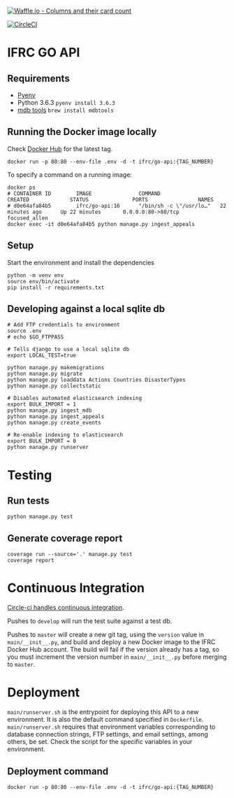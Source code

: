 [![Waffle.io - Columns and their card count](https://badge.waffle.io/IFRCGo/go-infrastructure.svg?columns=all)](https://waffle.io/IFRCGo/go-infrastructure)

[![CircleCI](https://circleci.com/gh/IFRCGo/go-api.svg?style=svg&circle-token=4337c3da24907bbcb5d6aa06f0d60c5f27845435)](https://circleci.com/gh/IFRCGo/go-api)

# IFRC GO API

## Requirements

- [Pyenv](https://github.com/pyenv/pyenv)
- Python 3.6.3 `pyenv install 3.6.3`
- [mdb tools](https://github.com/brianb/mdbtools) `brew install mdbtools`

## Running the Docker image locally

Check [Docker Hub](https://hub.docker.com/r/ifrcgo/go-api/tags/) for the latest tag.

```(bash)
docker run -p 80:80 --env-file .env -d -t ifrc/go-api:{TAG_NUMBER}
```

To specify a command on a running image:

```(bash)
docker ps
# CONTAINER ID        IMAGE               COMMAND                   CREATED             STATUS              PORTS                NAMES
# d0e64afa84b5        ifrc/go-api:16      "/bin/sh -c \"/usr/lo…"   22 minutes ago      Up 22 minutes       0.0.0.0:80->80/tcp   focused_allen
docker exec -it d0e64afa84b5 python manage.py ingest_appeals
```

## Setup

Start the environment and install the dependencies

```(bash)
python -m venv env
source env/bin/activate
pip install -r requirements.txt
```

## Developing against a local sqlite db

```(bash)
# Add FTP credentials to environment
source .env
# echo $GO_FTPPASS

# Tells django to use a local sqlite db
export LOCAL_TEST=true

python manage.py makemigrations
python manage.py migrate
python manage.py loaddata Actions Countries DisasterTypes
python manage.py collectstatic

# Disables automated elasticsearch indexing
export BULK_IMPORT = 1
python manage.py ingest_mdb
python manage.py ingest_appeals
python manage.py create_events

# Re-enable indexing to elasticsearch
export BULK_IMPORT = 0
python manage.py runserver
```

# Testing

## Run tests

```(bash)
python manage.py test
```

## Generate coverage report

```(bash)
coverage run --source='.' manage.py test
coverage report
```

# Continuous Integration

[Circle-ci handles continuous integration](https://circleci.com/gh/IFRCGo/go-api).

Pushes to `develop` will run the test suite against a test db.

Pushes to `master` will create a new git tag, using the `version` value in `main/__init__.py`, and build and deploy a new Docker image to the IFRC Docker Hub account. The build will fail if the version already has a tag, so you must increment the version number in `main/__init__.py` before merging to `master`.

# Deployment

`main/runserver.sh` is the entrypoint for deploying this API to a new environment. It is also the default command specified in `Dockerfile`. `main/runserver.sh` requires that environment variables corresponding to database connection strings, FTP settings, and email settings, among others, be set. Check the script for the specific variables in your environment.

## Deployment command

```(bash)
docker run -p 80:80 --env-file .env -d -t ifrc/go-api:{TAG_NUMBER}
```
